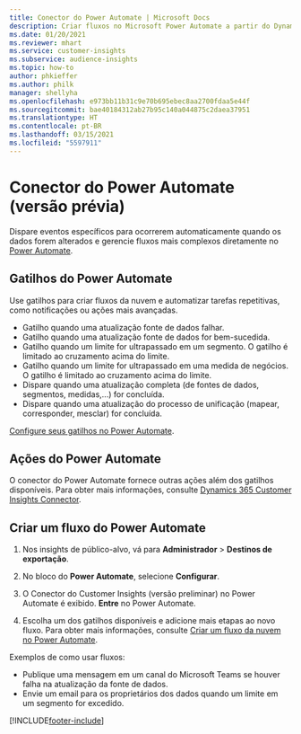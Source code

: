 ```yaml
---
title: Conector do Power Automate | Microsoft Docs
description: Criar fluxos no Microsoft Power Automate a partir do Dynamics 365 Customer Insights.
ms.date: 01/20/2021
ms.reviewer: mhart
ms.service: customer-insights
ms.subservice: audience-insights
ms.topic: how-to
author: phkieffer
ms.author: philk
manager: shellyha
ms.openlocfilehash: e973bb11b31c9e70b695ebec8aa2700fdaa5e44f
ms.sourcegitcommit: bae40184312ab27b95c140a044875c2daea37951
ms.translationtype: HT
ms.contentlocale: pt-BR
ms.lasthandoff: 03/15/2021
ms.locfileid: "5597911"
---
```

# <a name="power-automate-connector-preview"></a>Conector do Power Automate (versão prévia)

Dispare eventos específicos para ocorrerem automaticamente quando os dados forem alterados e gerencie fluxos mais complexos diretamente no [Power Automate](https://flow.microsoft.com/).

## <a name="power-automate-triggers"></a>Gatilhos do Power Automate

Use gatilhos para criar fluxos da nuvem e automatizar tarefas repetitivas, como notificações ou ações mais avançadas. 

- Gatilho quando uma atualização fonte de dados falhar. 
- Gatilho quando uma atualização fonte de dados for bem-sucedida.
- Gatilho quando um limite for ultrapassado em um segmento. O gatilho é limitado ao cruzamento acima do limite.
- Gatilho quando um limite for ultrapassado em uma medida de negócios. O gatilho é limitado ao cruzamento acima do limite.
- Dispare quando uma atualização completa (de fontes de dados, segmentos, medidas,...) for concluída.
- Dispare quando uma atualização do processo de unificação (mapear, corresponder, mesclar) for concluída.

[Configure seus gatilhos no Power Automate](https://flow.microsoft.com/connectors/shared_customerinsights/dynamics-365-customer-insights-connector/).

## <a name="power-automate-actions"></a>Ações do Power Automate
O conector do Power Automate fornece outras ações além dos gatilhos disponíveis. Para obter mais informações, consulte [Dynamics 365 Customer Insights Connector](/connectors/customerinsights/).

## <a name="create-a-power-automate-flow"></a>Criar um fluxo do Power Automate

1. Nos insights de público-alvo, vá para **Administrador** > **Destinos de exportação**.

1. No bloco do **Power Automate**, selecione **Configurar**.

1. O Conector do Customer Insights (versão preliminar) no Power Automate é exibido. **Entre** no Power Automate.

1. Escolha um dos gatilhos disponíveis e adicione mais etapas ao novo fluxo. Para obter mais informações, consulte [Criar um fluxo da nuvem no Power Automate](/power-automate/get-started-logic-flow).

Exemplos de como usar fluxos: 
- Publique uma mensagem em um canal do Microsoft Teams se houver falha na atualização da fonte de dados. 
- Envie um email para os proprietários dos dados quando um limite em um segmento for excedido.



[!INCLUDE[footer-include](../includes/footer-banner.md)]